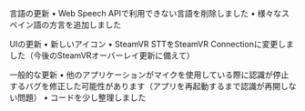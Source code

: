 言語の更新
• Web Speech APIで利用できない言語を削除しました
• 様々なスペイン語の方言を追加しました

UIの更新
• 新しいアイコン
• SteamVR STTをSteamVR Connectionに変更しました（今後のSteamVRオーバーレイ更新に備えて）

一般的な更新
• 他のアプリケーションがマイクを使用している際に認識が停止するバグを修正した可能性があります（アプリを再起動するまで認識が再開しない問題）
• コードを少し整理しました